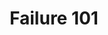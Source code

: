 ---
title: Failure 101
description: "Failure of Success Criterion 2.5.2 due to activating a control on the down-event"
url: https://www.w3.org/WAI/WCAG21/Techniques/failures/F101
---